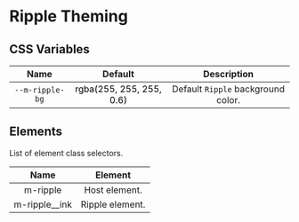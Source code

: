 # Ripple Theming

## CSS Variables

<div class="full-width d-table">

|      Name       |                                                        Default                                                         |            Description             |
| :-------------: | :--------------------------------------------------------------------------------------------------------------------: | :--------------------------------: |
| `--m-ripple-bg` | <div style="background-color:rgba(255, 255, 255, 0.6)"><span style="color:black">rgba(255, 255, 255, 0.6)</span></div> | Default `Ripple` background color. |

</div>

## Elements

List of element class selectors.

<div class="full-width d-table">

|                       Name                       |     Element     |
| :----------------------------------------------: | :-------------: |
|    <span class="text--green">m-ripple</span>     |  Host element.  |
| <span class="text--green">m-ripple\_\_ink</span> | Ripple element. |

</div>
